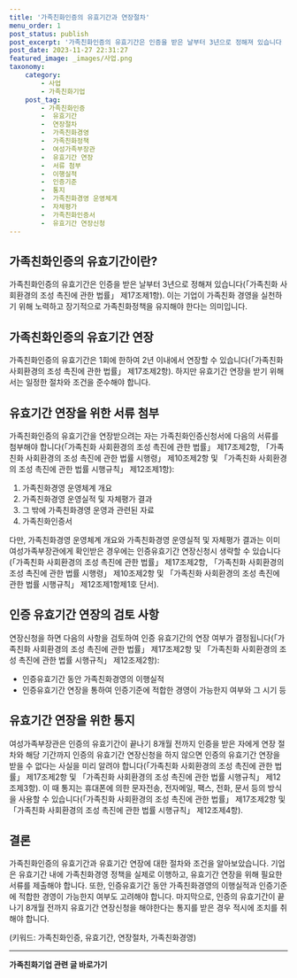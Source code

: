 ```yaml
---
title: '가족친화인증의 유효기간과 연장절차'
menu_order: 1
post_status: publish
post_excerpt: '가족친화인증의 유효기간은 인증을 받은 날부터 3년으로 정해져 있습니다  가족친화 사회환경의 조성 촉진에 관한 법률  제17조제1항 . 이는 기업이 가족친화 경영을 실천하기 위해 노력하고 장기적으로 가족친화정책을 유지해야 한다는 의미입니다.'
post_date: 2023-11-27 22:31:27
featured_image: _images/사업.png
taxonomy:
    category:
        - 사업
        - 가족친화기업
    post_tag:
        - 가족친화인증
        -  유효기간
        -  연장절차
        -  가족친화경영
        -  가족친화정책
        -  여성가족부장관
        -  유효기간 연장
        -  서류 첨부
        -  이행실적
        -  인증기준
        -  통지
        -  가족친화경영 운영체계
        -  자체평가
        -  가족친화인증서
        -  유효기간 연장신청
---
```



## 가족친화인증의 유효기간이란?
가족친화인증의 유효기간은 인증을 받은 날부터 3년으로 정해져 있습니다(「가족친화 사회환경의 조성 촉진에 관한 법률」 제17조제1항). 이는 기업이 가족친화 경영을 실천하기 위해 노력하고 장기적으로 가족친화정책을 유지해야 한다는 의미입니다.

## 가족친화인증의 유효기간 연장
가족친화인증의 유효기간은 1회에 한하여 2년 이내에서 연장할 수 있습니다(「가족친화 사회환경의 조성 촉진에 관한 법률」 제17조제2항). 하지만 유효기간 연장을 받기 위해서는 일정한 절차와 조건을 준수해야 합니다.

## 유효기간 연장을 위한 서류 첨부
가족친화인증의 유효기간을 연장받으려는 자는 가족친화인증신청서에 다음의 서류를 첨부해야 합니다(「가족친화 사회환경의 조성 촉진에 관한 법률」 제17조제2항, 「가족친화 사회환경의 조성 촉진에 관한 법률 시행령」 제10조제2항 및 「가족친화 사회환경의 조성 촉진에 관한 법률 시행규칙」 제12조제1항):
1. 가족친화경영 운영체계 개요
2. 가족친화경영 운영실적 및 자체평가 결과
3. 그 밖에 가족친화경영 운영과 관련된 자료
4. 가족친화인증서

다만, 가족친화경영 운영체계 개요와 가족친화경영 운영실적 및 자체평가 결과는 이미 여성가족부장관에게 확인받은 경우에는 인증유효기간 연장신청시 생략할 수 있습니다(「가족친화 사회환경의 조성 촉진에 관한 법률」 제17조제2항, 「가족친화 사회환경의 조성 촉진에 관한 법률 시행령」 제10조제2항 및 「가족친화 사회환경의 조성 촉진에 관한 법률 시행규칙」 제12조제1항제1호 단서).

## 인증 유효기간 연장의 검토 사항
연장신청을 하면 다음의 사항을 검토하여 인증 유효기간의 연장 여부가 결정됩니다(「가족친화 사회환경의 조성 촉진에 관한 법률」 제17조제2항 및 「가족친화 사회환경의 조성 촉진에 관한 법률 시행규칙」 제12조제2항):
- 인증유효기간 동안 가족친화경영의 이행실적
- 인증유효기간 연장을 통하여 인증기준에 적합한 경영이 가능한지 여부와 그 시기 등

## 유효기간 연장을 위한 통지
여성가족부장관은 인증의 유효기간이 끝나기 8개월 전까지 인증을 받은 자에게 연장 절차와 해당 기간까지 인증의 유효기간 연장신청을 하지 않으면 인증의 유효기간 연장을 받을 수 없다는 사실을 미리 알려야 합니다(「가족친화 사회환경의 조성 촉진에 관한 법률」 제17조제2항 및 「가족친화 사회환경의 조성 촉진에 관한 법률 시행규칙」 제12조제3항). 이 때 통지는 휴대폰에 의한 문자전송, 전자메일, 팩스, 전화, 문서 등의 방식을 사용할 수 있습니다(「가족친화 사회환경의 조성 촉진에 관한 법률」 제17조제2항 및 「가족친화 사회환경의 조성 촉진에 관한 법률 시행규칙」 제12조제4항).

## 결론
가족친화인증의 유효기간과 유효기간 연장에 대한 절차와 조건을 알아보았습니다. 기업은 유효기간 내에 가족친화경영 정책을 실제로 이행하고, 유효기간 연장을 위해 필요한 서류를 제출해야 합니다. 또한, 인증유효기간 동안 가족친화경영의 이행실적과 인증기준에 적합한 경영이 가능한지 여부도 고려해야 합니다. 마지막으로, 인증의 유효기간이 끝나기 8개월 전까지 유효기간 연장신청을 해야한다는 통지를 받은 경우 적시에 조치를 취해야 합니다.

(키워드: 가족친화인증, 유효기간, 연장절차, 가족친화경영)
<!-- wp:separator -->
<hr class="wp-block-separator has-alpha-channel-opacity"/>
<!-- /wp:separator -->

<!-- wp:group {"backgroundColor":"base","layout":{"type":"constrained"}} -->
<div class="wp-block-group has-base-background-color has-background"><!-- wp:paragraph {"align":"center","fontSize":"medium"} -->
<p class="has-text-align-center has-large-font-size"><strong>가족친화기업 관련 글 바로가기</strong></p>
<!-- /wp:paragraph -->


<!-- wp:latest-posts
{"categories":[{"id":27241,"count":19,"description":"","link":"https://uknowlaw.com/category/%ea%b0%80%ec%a1%b1%ec%b9%9c%ed%99%94%ea%b8%b0%ec%97%85/","name":"가족친화기업","slug":"가족친화기업","taxonomy":"category","parent":0,"meta":[],"_links":{"self":[{"href":"https://uknowlaw.com/wp-json/wp/v2/categories/27241"}],"collection":[{"href":"https://uknowlaw.com/wp-json/wp/v2/categories"}],"about":[{"href":"https://uknowlaw.com/wp-json/wp/v2/taxonomies/category"}],"wp:post_type":[{"href":"https://uknowlaw.com/wp-json/wp/v2/posts?categories=27241"}],"curies":[{"name":"wp","href":"https://api.w.org/{rel}","templated":true}]}}],"postsToShow":100,"excerptLength":28,"postLayout":"grid","columns":2,"featuredImageAlign":"left","featuredImageSizeSlug":"large","fontSize":"small"} /--></div>
<!-- /wp:group -->